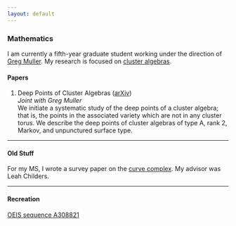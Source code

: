 ```yaml
---
layout: default
---
```


### Mathematics

I am currently a fifth-year graduate student working under the direction of [Greg Muller](https://math.ou.edu/~gmuller). My research is focused on [cluster algebras](https://en.wikipedia.org/wiki/Cluster_algebra).

#### Papers

1. Deep Points of Cluster Algebras ([arXiv](https://arxiv.org/abs/2403.15589)) <br/>
   *Joint with Greg Muller* <br/>
   We initiate a systematic study of the deep points of a cluster algebra; that is, the points in the associated variety which are not in any cluster torus. We describe the deep points of cluster algebras of type A, rank 2, Markov, and unpunctured surface type. 

---

#### Old Stuff

For my MS, I wrote a survey paper on the [curve complex](https://en.wikipedia.org/wiki/Curve_complex). My advisor was Leah Childers.

---

#### Recreation

[OEIS sequence A308821](https://oeis.org/A308821)



